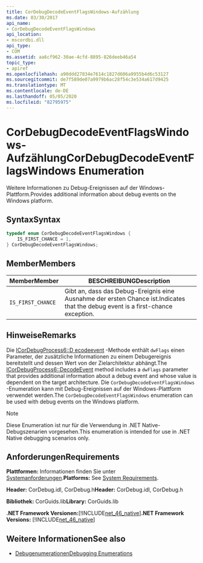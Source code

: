 ```yaml
---
title: CorDebugDecodeEventFlagsWindows-Aufzählung
ms.date: 03/30/2017
api_name:
- CorDebugDecodeEventFlagsWindows
api_location:
- mscordbi.dll
api_type:
- COM
ms.assetid: aa6cf962-30ae-4cfd-8895-826deeb46a54
topic_type:
- apiref
ms.openlocfilehash: a90ddd27834e7614c1827d606a9955b4d6c53127
ms.sourcegitcommit: de7f589de07a9979b6ac28f54c3e534a617d9425
ms.translationtype: MT
ms.contentlocale: de-DE
ms.lasthandoff: 05/05/2020
ms.locfileid: "82795975"
---
```

# <a name="cordebugdecodeeventflagswindows-enumeration"></a><span data-ttu-id="4ff32-102">CorDebugDecodeEventFlagsWindows-Aufzählung</span><span class="sxs-lookup"><span data-stu-id="4ff32-102">CorDebugDecodeEventFlagsWindows Enumeration</span></span>
<span data-ttu-id="4ff32-103">Weitere Informationen zu Debug-Ereignissen auf der Windows-Plattform.</span><span class="sxs-lookup"><span data-stu-id="4ff32-103">Provides additional information about debug events on the Windows platform.</span></span>  
  
## <a name="syntax"></a><span data-ttu-id="4ff32-104">Syntax</span><span class="sxs-lookup"><span data-stu-id="4ff32-104">Syntax</span></span>  
  
```cpp  
typedef enum CorDebugDecodeEventFlagsWindows {  
    IS_FIRST_CHANCE = 1,  
} CorDebugDecodeEventFlagsWindows;  
```  
  
## <a name="members"></a><span data-ttu-id="4ff32-105">Member</span><span class="sxs-lookup"><span data-stu-id="4ff32-105">Members</span></span>  
  
|<span data-ttu-id="4ff32-106">Member</span><span class="sxs-lookup"><span data-stu-id="4ff32-106">Member</span></span>|<span data-ttu-id="4ff32-107">BESCHREIBUNG</span><span class="sxs-lookup"><span data-stu-id="4ff32-107">Description</span></span>|  
|------------|-----------------|  
|`IS_FIRST_CHANCE`|<span data-ttu-id="4ff32-108">Gibt an, dass das Debug-Ereignis eine Ausnahme der ersten Chance ist.</span><span class="sxs-lookup"><span data-stu-id="4ff32-108">Indicates that the debug event is a first-chance exception.</span></span>|  
  
## <a name="remarks"></a><span data-ttu-id="4ff32-109">Hinweise</span><span class="sxs-lookup"><span data-stu-id="4ff32-109">Remarks</span></span>  
 <span data-ttu-id="4ff32-110">Die [ICorDebugProcess6::D ecodeevent](icordebugprocess6-decodeevent-method.md) -Methode enthält `dwFlags` einen Parameter, der zusätzliche Informationen zu einem Debugereignis bereitstellt und dessen Wert von der Zielarchitektur abhängt.</span><span class="sxs-lookup"><span data-stu-id="4ff32-110">The [ICorDebugProcess6::DecodeEvent](icordebugprocess6-decodeevent-method.md) method includes a `dwFlags` parameter that provides additional information about a debug event and whose value is dependent on the target architecture.</span></span> <span data-ttu-id="4ff32-111">Die `CorDebugDecodeEventFlagsWindows` -Enumeration kann mit Debug-Ereignissen auf der Windows-Plattform verwendet werden.</span><span class="sxs-lookup"><span data-stu-id="4ff32-111">The `CorDebugDecodeEventFlagsWindows` enumeration can be used with debug events on the Windows platform.</span></span>  
  
> [!NOTE]
> <span data-ttu-id="4ff32-112">Diese Enumeration ist nur für die Verwendung in .NET Native-Debugszenarien vorgesehen.</span><span class="sxs-lookup"><span data-stu-id="4ff32-112">This enumeration is intended for use in .NET Native debugging scenarios only.</span></span>  
  
## <a name="requirements"></a><span data-ttu-id="4ff32-113">Anforderungen</span><span class="sxs-lookup"><span data-stu-id="4ff32-113">Requirements</span></span>  
 <span data-ttu-id="4ff32-114">**Plattformen:** Informationen finden Sie unter [Systemanforderungen](../../get-started/system-requirements.md).</span><span class="sxs-lookup"><span data-stu-id="4ff32-114">**Platforms:** See [System Requirements](../../get-started/system-requirements.md).</span></span>  
  
 <span data-ttu-id="4ff32-115">**Header:** CorDebug.idl, CorDebug.h</span><span class="sxs-lookup"><span data-stu-id="4ff32-115">**Header:** CorDebug.idl, CorDebug.h</span></span>  
  
 <span data-ttu-id="4ff32-116">**Bibliothek:** CorGuids.lib</span><span class="sxs-lookup"><span data-stu-id="4ff32-116">**Library:** CorGuids.lib</span></span>  
  
 <span data-ttu-id="4ff32-117">**.NET Framework Versionen:**[!INCLUDE[net_46_native](../../../../includes/net-46-native-md.md)]</span><span class="sxs-lookup"><span data-stu-id="4ff32-117">**.NET Framework Versions:** [!INCLUDE[net_46_native](../../../../includes/net-46-native-md.md)]</span></span>  
  
## <a name="see-also"></a><span data-ttu-id="4ff32-118">Weitere Informationen</span><span class="sxs-lookup"><span data-stu-id="4ff32-118">See also</span></span>

- [<span data-ttu-id="4ff32-119">Debugenumerationen</span><span class="sxs-lookup"><span data-stu-id="4ff32-119">Debugging Enumerations</span></span>](debugging-enumerations.md)
